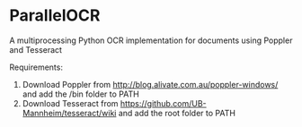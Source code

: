 # ParallelOCR
A multiprocessing Python OCR implementation for documents using Poppler and Tesseract

Requirements:
1) Download Poppler from http://blog.alivate.com.au/poppler-windows/ and add the /bin folder to PATH
2) Download Tesseract from https://github.com/UB-Mannheim/tesseract/wiki and add the root folder to PATH
